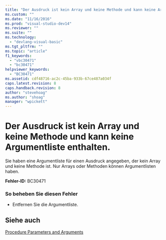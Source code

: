 ```yaml
---
title: "Der Ausdruck ist kein Array und keine Methode und kann keine Argumentliste enthalten. | Microsoft Docs"
ms.custom: ""
ms.date: "11/16/2016"
ms.prod: "visual-studio-dev14"
ms.reviewer: ""
ms.suite: ""
ms.technology: 
  - "devlang-visual-basic"
ms.tgt_pltfrm: ""
ms.topic: "article"
f1_keywords: 
  - "vbc30471"
  - "bc30471"
helpviewer_keywords: 
  - "BC30471"
ms.assetid: cdf48716-ac2c-45ba-933b-67ce487a034f
caps.latest.revision: 8
caps.handback.revision: 8
author: "stevehoag"
ms.author: "shoag"
manager: "wpickett"
---
```

# Der Ausdruck ist kein Array und keine Methode und kann keine Argumentliste enthalten.
Sie haben eine Argumentliste für einen Ausdruck angegeben, der kein Array und keine Methode ist. Nur Arrays oder Methoden können Argumentlisten haben.  
  
 **Fehler\-ID:** BC30471  
  
### So beheben Sie diesen Fehler  
  
-   Entfernen Sie die Argumentliste.  
  
## Siehe auch  
 [Procedure Parameters and Arguments](../../visual-basic/programming-guide/language-features/procedures/procedure-parameters-and-arguments.md)